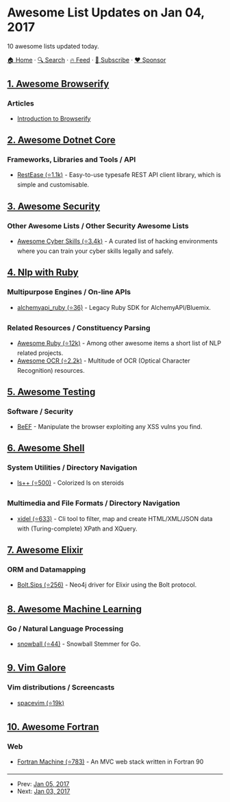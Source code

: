 # Awesome List Updates on Jan 04, 2017

10 awesome lists updated today.

[🏠 Home](/README.md) · [🔍 Search](https://www.trackawesomelist.com/search/) · [🔥 Feed](https://www.trackawesomelist.com/rss.xml) · [📮 Subscribe](https://trackawesomelist.us17.list-manage.com/subscribe?u=d2f0117aa829c83a63ec63c2f&id=36a103854c) · [❤️  Sponsor](https://github.com/sponsors/theowenyoung)



## [1. Awesome Browserify](/content/browserify/awesome-browserify/README.md)

### Articles

*   [Introduction to Browserify](https://writingjavascript.org/posts/introduction-to-browserify)

## [2. Awesome Dotnet Core](/content/thangchung/awesome-dotnet-core/README.md)

### Frameworks, Libraries and Tools / API

*   [RestEase (⭐1.1k)](https://github.com/canton7/RestEase) - Easy-to-use typesafe REST API client library, which is simple and customisable.

## [3. Awesome Security](/content/sbilly/awesome-security/README.md)

### Other Awesome Lists / Other Security Awesome Lists

*   [Awesome Cyber Skills (⭐3.4k)](https://github.com/joe-shenouda/awesome-cyber-skills) - A curated list of hacking environments where you can train your cyber skills legally and safely.

## [4. Nlp with Ruby](/content/arbox/nlp-with-ruby/README.md)

### Multipurpose Engines / On-line APIs

*   [alchemyapi\_ruby (⭐36)](https://github.com/alchemyapi/alchemyapi_ruby) -
    Legacy Ruby SDK for AlchemyAPI/Bluemix.

### Related Resources / Constituency Parsing

*   [Awesome Ruby (⭐12k)](https://github.com/markets/awesome-ruby#natural-language-processing) -
    Among other awesome items a short list of NLP related projects.
*   [Awesome OCR (⭐2.2k)](https://github.com/kba/awesome-ocr) -
    Multitude of OCR (Optical Character Recognition) resources.

## [5. Awesome Testing](/content/TheJambo/awesome-testing/README.md)

### Software / Security

*   [BeEF](http://beefproject.com/) - Manipulate the browser exploiting any XSS vulns you find.

## [6. Awesome Shell](/content/alebcay/awesome-shell/README.md)

### System Utilities / Directory Navigation

*   [ls++ (⭐500)](https://github.com/trapd00r/ls--) - Colorized ls on steroids

### Multimedia and File Formats / Directory Navigation

*   [xidel (⭐633)](https://github.com/benibela/xidel/) - Cli tool to filter, map and create HTML/XML/JSON data with (Turing-complete) XPath and XQuery.

## [7. Awesome Elixir](/content/h4cc/awesome-elixir/README.md)

### ORM and Datamapping

*   [Bolt.Sips (⭐256)](https://github.com/florinpatrascu/bolt_sips) - Neo4j driver for Elixir using the Bolt protocol.

## [8. Awesome Machine Learning](/content/josephmisiti/awesome-machine-learning/README.md)

### Go / Natural Language Processing

*   [snowball (⭐44)](https://github.com/tebeka/snowball) - Snowball Stemmer for Go.

## [9. Vim Galore](/content/mhinz/vim-galore/README.md)

### Vim distributions / Screencasts

*   [spacevim (⭐19k)](https://github.com/SpaceVim/SpaceVim)

## [10. Awesome Fortran](/content/rabbiabram/awesome-fortran/README.md)

### Web

*   [Fortran Machine (⭐783)](https://github.com/mapmeld/fortran-machine) - An MVC web stack written in Fortran 90

---

- Prev: [Jan 05, 2017](/content/2017/01/05/README.md)
- Next: [Jan 03, 2017](/content/2017/01/03/README.md)
